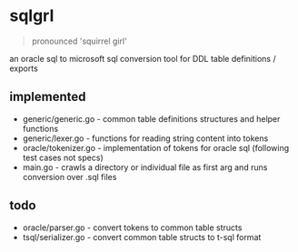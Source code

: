 # sqlgrl
> pronounced 'squirrel girl'

an oracle sql to microsoft sql conversion tool for DDL table definitions / exports

## implemented
- generic/generic.go - common table definitions structures and helper functions
- generic/lexer.go - functions for reading string content into tokens
- oracle/tokenizer.go - implementation of tokens for oracle sql (following test cases not specs)
- main.go - crawls a directory or individual file as first arg and runs conversion over .sql files

## todo
- oracle/parser.go - convert tokens to common table structs
- tsql/serializer.go - convert common table structs to t-sql format
